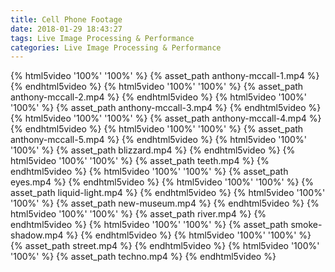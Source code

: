 ```yaml
---
title: Cell Phone Footage
date: 2018-01-29 18:43:27
tags: Live Image Processing & Performance
categories: Live Image Processing & Performance
---
```


{% html5video '100%' '100%' %} {% asset_path anthony-mccall-1.mp4 %} {% endhtml5video %}
{% html5video '100%' '100%' %} {% asset_path anthony-mccall-2.mp4 %} {% endhtml5video %}
{% html5video '100%' '100%' %} {% asset_path anthony-mccall-3.mp4 %} {% endhtml5video %}
{% html5video '100%' '100%' %} {% asset_path anthony-mccall-4.mp4 %} {% endhtml5video %}
{% html5video '100%' '100%' %} {% asset_path anthony-mccall-5.mp4 %} {% endhtml5video %}
{% html5video '100%' '100%' %} {% asset_path blizzard.mp4 %} {% endhtml5video %}
{% html5video '100%' '100%' %} {% asset_path teeth.mp4 %} {% endhtml5video %}
{% html5video '100%' '100%' %} {% asset_path eyes.mp4 %} {% endhtml5video %}
{% html5video '100%' '100%' %} {% asset_path liquid-light.mp4 %} {% endhtml5video %}
{% html5video '100%' '100%' %} {% asset_path new-museum.mp4 %} {% endhtml5video %}
{% html5video '100%' '100%' %} {% asset_path river.mp4 %} {% endhtml5video %}
{% html5video '100%' '100%' %} {% asset_path smoke-shadow.mp4 %} {% endhtml5video %}
{% html5video '100%' '100%' %} {% asset_path street.mp4 %} {% endhtml5video %}
{% html5video '100%' '100%' %} {% asset_path techno.mp4 %} {% endhtml5video %}

